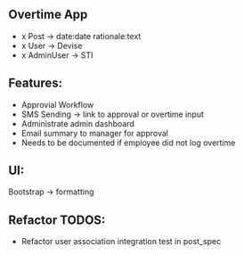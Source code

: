 ## Overtime App

- x Post -> date:date rationale:text
- x User -> Devise
- x AdminUser -> STI

## Features:
- Approvial Workflow
- SMS Sending -> link to approval or overtime input
- Administrate admin dashboard
- Email summary to manager for approval
- Needs to be documented if employee did not log overtime

## UI:
Bootstrap -> formatting


## Refactor TODOS:
- Refactor user association integration test in post_spec
